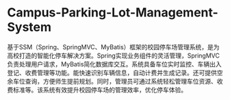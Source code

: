 # Campus-Parking-Lot-Management-System
基于SSM（Spring、SpringMVC、MyBatis）框架的校园停车场管理系统，是为高校打造的智能化停车解决方案。Spring实现业务组件的灵活管理，SpringMVC负责处理用户请求，MyBatis简化数据库交互。系统具备车位实时监控、车辆出入登记、收费管理等功能。能快速识别车辆信息，自动计费并生成记录。还可提供空余车位查询，方便师生提前规划。同时，管理员可通过系统轻松管理车位资源、收费标准等。该系统有效提升校园停车场的管理效率，优化停车体验。 
